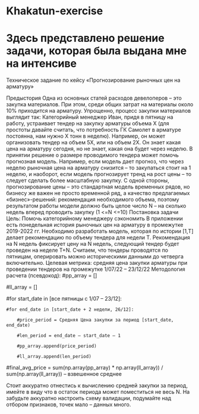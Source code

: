 # Khakatun-exercise
# Здесь представлено решение задачи, которая была выдана мне на интенсиве

Техническое задание по кейсу «Прогнозирование рыночных цен на арматуру»

Предыстория 
Одна из основных статей расходов девелоперов – это закупка материалов. При этом, среди общих затрат на материалы около 10% приходится на арматуру. 
Упрощенно, процесс закупки материалов выглядит так:
Категорийный менеджер Иван, придя в пятницу на работу, устраивает тендер на закупку арматуры объема Х (для простоты давайте считать, что потребность ГК Самолет в арматуре постоянна, нам нужно Х тонн в неделю). Например, он может организовать тендер на объем 5Х, или на объем 2Х. 
Он знает какая цена на арматуру сегодня, но не знает, какая она будет через неделю.
В принятии решение о размере проводимого тендера может помочь прогнозная модель.
Например, если модель дает прогноз, что через неделю рыночная цена на арматуру снизится – то закупаться стоит на 1 неделю, и наоборот, если модель прогнозирует тренд на рост цены – то следует сделать более масштабную закупку.
С одной стороны, прогнозирование цены – это стандартная модель временных рядов, но бизнесу же важен не просто временной ряд, а качество предлагаемых «бизнес»-решений: рекомендация необходимого объема, поэтому результатом работы модели должно быть целое число N – на сколько недель вперед проводить закупку (1 <=N <=10)
Постановка задачи
Цель: Помочь категорийному менеджеру сэкономить
В приложении есть понедельная история рыночных цен на арматуру в промежутке 2019-2022 гг.
Необходимо разработать модель, которая по истории [1,T] делает рекомендацию по объему тендера для недели T. Рекомендация на N недель фиксирует цену на N недель, следующий тендер будет проведен на неделе T+N. Считаем, что тендеры проводятся по пятницам, оперировать можно историческими данными до четверга включительно. 
Целевая метрика: средняя цена закупки арматуры при проведении тендеров на промежутке 1/07/22 – 23/12/22
Методология расчета (псевдокод):
#pp_array = []

#ll_array = []

#for start_date in [все пятницы с 1/07 – 23/12]:

	#for end_date in [start_date + 2 недели, 26/12]:
	
		#price_period = Средняя Цена закупки за период [start_date, end_date)
		
		#len_period = end_date – start_date – 1
		
		#pp_array.append(price_period)
		
		#ll_array.append(len_period)
		
#final_avg_price = sum(np.array(pp_array) * np.array(ll_array)) / sum(np.array(ll_array)) – взвешенное среднее 


Стоит аккуратно отнестись к вычислению средней закупки за период, имейте в виду что в остаток периода может поместиться не весь N. 
На забудьте аккуратно настроить схему валидации, подумайте над отбором признаков, точек мало – данных много.

